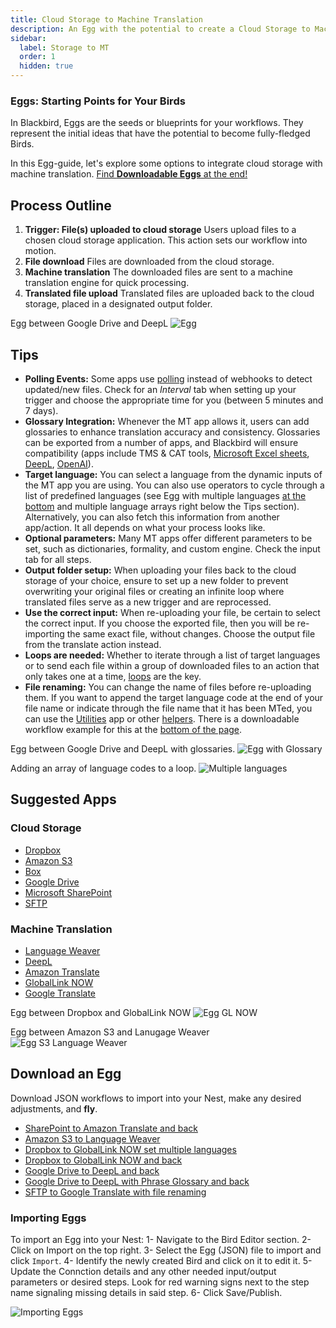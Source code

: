 ```yaml
---
title: Cloud Storage to Machine Translation
description: An Egg with the potential to create a Cloud Storage to Machine Translation and back Bird
sidebar:
  label: Storage to MT
  order: 1
  hidden: true
---
```


### Eggs: Starting Points for Your Birds

In Blackbird, Eggs are the seeds or blueprints for your workflows. They represent the initial ideas that have the potential to become fully-fledged Birds.

In this Egg-guide, let's explore some options to integrate cloud storage with machine translation. [Find **Downloadable Eggs** at the end!](https://docs.blackbird.io/eggs/storage-to-mt/#download-an-egg)

## Process Outline

1. **Trigger: File(s) uploaded to cloud storage**
Users upload files to a chosen cloud storage application. This action sets our workflow into motion.
2. **File download**
Files are downloaded from the cloud storage.
3. **Machine translation**
The downloaded files are sent to a machine translation engine for quick processing.
4. **Translated file upload**
Translated files are uploaded back to the cloud storage, placed in a designated output folder.

Egg between Google Drive and DeepL
![Egg](../../../assets/docs/eggs/Eggs1.png)

## Tips

- **Polling Events:** Some apps use [polling](https://docs.blackbird.io/concepts/triggers/#polling) instead of webhooks to detect updated/new files. Check for an _Interval_ tab when setting up your trigger and choose the appropriate time for you (between 5 minutes and 7 days).
- **Glossary Integration:** Whenever the MT app allows it, users can add glossaries to enhance translation accuracy and consistency. Glossaries can be exported from a number of apps, and Blackbird will ensure compatibility (apps include TMS & CAT tools, [Microsoft Excel sheets](https://docs.blackbird.io/apps/microsoft-excel/#exporting-glossaries), [DeepL](https://docs.blackbird.io/apps/deepl/#glossaries), [OpenAI](https://docs.blackbird.io/apps/openai/#glossary-extraction)).
- **Target language:** You can select a language from the dynamic inputs of the MT app you are using. You can also use operators to cycle through a list of predefined languages (see Egg with multiple languages [at the bottom](https://docs.blackbird.io/eggs/storage-to-mt/#download-an-egg) and multiple language arrays right below the Tips section). Alternatively, you can also fetch this information from another app/action. It all depends on what your process looks like.
- **Optional parameters:** Many MT apps offer different parameters to be set, such as dictionaries, formality, and custom engine. Check the input tab for all steps.
- **Output folder setup:** When uploading your files back to the cloud storage of your choice, ensure to set up a new folder to prevent overwriting your original files or creating an infinite loop where translated files serve as a new trigger and are reprocessed.
- **Use the correct input:** When re-uploading your file, be certain to select the correct input. If you choose the exported file, then you will be re-importing the same exact file, without changes. Choose the output file from the translate action instead.
- **Loops are needed:** Whether to iterate through a list of target languages or to send each file within a group of downloaded files to an action that only takes one at a time, [loops](https://docs.blackbird.io/guides/loops/) are the key.
- **File renaming:** You can change the name of files before re-uploading them. If you want to append the target language code at the end of your file name or indicate through the file name that it has been MTed, you can use the [Utilities](https://docs.blackbird.io/apps/utilities/) app or other [helpers](https://docs.blackbird.io/guides/toolbox/). There is a downloadable workflow example for this at the [bottom of the page](https://docs.blackbird.io/eggs/storage-to-mt/#download-an-egg).

Egg between Google Drive and DeepL with glossaries.
![Egg with Glossary](../../../assets/docs/eggs/Eggs1_withGlossary.png)

Adding an array of language codes to a loop.
![Multiple languages](../../../assets/docs/eggs/MultipleLangs.png)

## Suggested Apps

### Cloud Storage

- [Dropbox](https://docs.blackbird.io/apps/dropbox/)
- [Amazon S3](https://docs.blackbird.io/apps/amazon-s3/)
- [Box](https://docs.blackbird.io/apps/box/)
- [Google Drive](https://docs.blackbird.io/apps/google-drive/)
- [Microsoft SharePoint](https://docs.blackbird.io/apps/microsoft-sharepoint/)
- [SFTP](https://docs.blackbird.io/apps/sftp/)

### Machine Translation

- [Language Weaver](https://docs.blackbird.io/apps/language-weaver/)
- [DeepL](https://docs.blackbird.io/apps/deepl/)
- [Amazon Translate](https://docs.blackbird.io/apps/amazon-translate/)
- [GlobalLink NOW](https://docs.blackbird.io/apps/globallink-now/)
- [Google Translate](https://docs.blackbird.io/apps/google-translate/)

Egg between Dropbox and GlobalLink NOW
![Egg GL NOW](../../../assets/docs/eggs/Eggs1_GlobalLinkNow.png)

Egg between Amazon S3 and Lanugage Weaver
![Egg S3 Language Weaver](../../../assets/docs/eggs/Eggs1_S3toLanguageWeaver.png)

## Download an Egg

Download JSON workflows to import into your Nest, make any desired adjustments, and **fly**.

- <a href="https://docs.blackbird.io/downloads/Sharepoint_to_Amazon_Translate_and_back.json" download>SharePoint to Amazon Translate and back</a>
- <a href="https://docs.blackbird.io//downloads/AmazonS3_to_Language_Weaver.json" download>Amazon S3 to Language Weaver</a>  
- <a href="https://docs.blackbird.io//downloads/Dropbox_to_GlobalLink_NOW_set_multiple_languages.json" download>Dropbox to GlobalLink NOW set multiple languages</a>  
- <a href="https://docs.blackbird.io//downloads/Dropbox_to_GlobalLink_NOW_and_back.json" download>Dropbox to GlobalLink NOW and back</a>  
- <a href="https://docs.blackbird.io//downloads/Google_Drive_to_DeepL_and_back.json" download>Google Drive to DeepL and back</a>  
- <a href="https://docs.blackbird.io//downloads/Google_Drive_to_DeepL_with_Phrase_Glossary_and_back.json" download>Google Drive to DeepL with Phrase Glossary and back</a>  
- <a href="https://docs.blackbird.io//downloads/SFTP_to_Google_Translate_with_file_renaming.json" download>SFTP to Google Translate with file renaming</a>

### Importing Eggs

To import an Egg into your Nest:
1- Navigate to the Bird Editor section.
2- Click on Import on the top right.
3- Select the Egg (JSON) file to import and click `Import`.
4- Identify the newly created Bird and click on it to edit it.
5- Update the Connction details and any other needed input/output parameters or desired steps. Look for red warning signs next to the step name signaling missing details in said step.
6- Click Save/Publish.

![Importing Eggs](../../../assets/docs/eggs/ImportEggs.gif)
